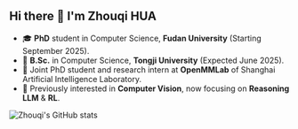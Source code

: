 ## Hi there 👋 I'm Zhouqi HUA

<!--
**HuaHenry/HuaHenry** is a ✨ _special_ ✨ repository because its `README.md` (this file) appears on your GitHub profile.

Here are some ideas to get you started:

- 🔭 I’m currently working on ...
- 🌱 I’m currently learning ...
- 👯 I’m looking to collaborate on ...
- 🤔 I’m looking for help with ...
- 💬 Ask me about ...
- 📫 How to reach me: ...
- 😄 Pronouns: ...
- ⚡ Fun fact: ...
-->

- :mortar_board: **PhD** student in Computer Science, **Fudan University** (Starting September 2025).
- :school_satchel: **B.Sc.** in Computer Science, **Tongji University** (Expected June 2025).
- :ledger: Joint PhD student and research intern at **OpenMMLab** of Shanghai Artificial Intelligence Laboratory.
- :microscope: Previously interested in **Computer Vision**, now focusing on **Reasoning LLM** & **RL**.

![Zhouqi's GitHub stats](https://github-readme-stats.vercel.app/api?username=HuaHenry&show_icons=true&theme=transparent)
